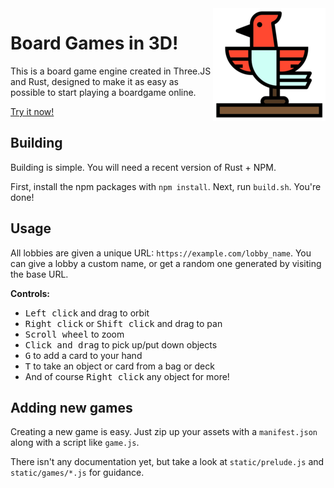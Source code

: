 <img src="static/apple-touch-icon.png" align="right" />

# Board Games in 3D!

This is a board game engine created in Three.JS and Rust, designed to make it as easy as possible to start playing a boardgame online.

[Try it now!](https://birdga.me/)

## Building

Building is simple. You will need a recent version of Rust + NPM.

First, install the npm packages with `npm install`. Next, run `build.sh`. You're done!

## Usage

All lobbies are given a unique URL: `https://example.com/lobby_name`. You can
give a lobby a custom name, or get a random one generated by visiting the base URL.

**Controls:**
- <kbd>Left click</kbd> and drag to orbit
- <kbd>Right click</kbd> or <kbd>Shift click</kbd> and drag to pan
- <kbd>Scroll wheel</kbd> to zoom
- <kbd>Click and drag</kbd> to pick up/put down objects
- <kbd>G</kbd> to add a card to your hand
- <kbd>T</kbd> to take an object or card from a bag or deck
- And of course <kbd>Right click</kbd> any object for more!

## Adding new games

Creating a new game is easy. Just zip up your assets with a `manifest.json` along with a script like `game.js`.

There isn't any documentation yet, but take a look at `static/prelude.js` and `static/games/*.js` for guidance.
